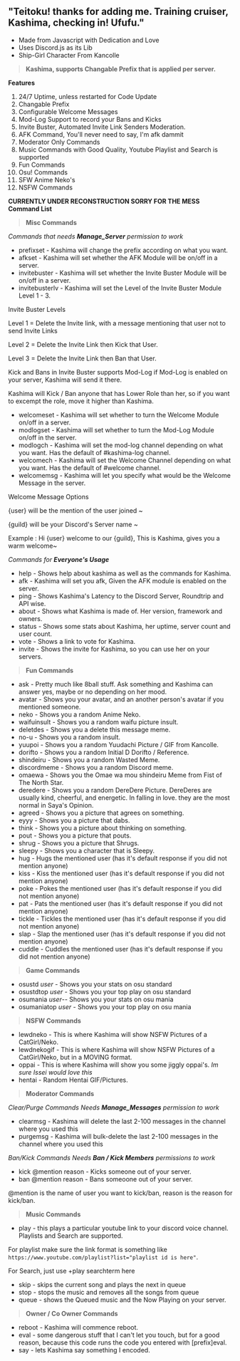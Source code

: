 ## "Teitoku! thanks for adding me. Training cruiser, Kashima, checking in! Ufufu."

* Made from Javascript with Dedication and Love
* Uses Discord.js as its Lib
* Ship-Girl Character From Kancolle 


> **Kashima, supports Changable Prefix that is applied per server.**

**Features**
1. 24/7 Uptime, unless restarted for Code Update
1. Changable Prefix
1. Configurable Welcome Messages
1. Mod-Log Support to record your Bans and Kicks
1. Invite Buster, Automated Invite Link Senders Moderation.
1. AFK Command, You'll never need to say, I'm afk dammit
1. Moderator Only Commands
1. Music Commands with Good Quality, Youtube Playlist and Search is supported
1. Fun Commands
1. Osu! Commands
1. SFW Anime Neko's
1. NSFW Commands

**CURRENTLY UNDER RECONSTRUCTION SORRY FOR THE MESS**
**Command List**
> **Misc Commands**

_Commands that needs **Manage_Server** permission to work_
* prefixset - Kashima will change the prefix according on what you want.
* afkset - Kashima will set whether the AFK Module will be on/off in a server.
* invitebuster - Kashima will set whether the Invite Buster Module will be on/off in a server.
* invitebusterlv - Kashima will set the Level of the Invite Buster Module Level 1 - 3.

Invite Buster Levels

Level 1 = Delete the Invite link, with a message mentioning that user not to send Invite Links

Level 2 = Delete the Invite Link then Kick that User.

Level 3 = Delete the Invite Link then Ban that User.

Kick and Bans in Invite Buster supports Mod-Log if Mod-Log is enabled on your server, Kashima will send it there.

Kashima will Kick / Ban anyone that has Lower Role than her, so if you want to excempt the role, move it higher than Kashima.

* welcomeset - Kashima will set whether to turn the Welcome Module on/off in a server.
* modlogset - Kashima will set whether to turn the Mod-Log Module on/off in the server.
* modlogch - Kashima will set the mod-log channel depending on what you want. Has the default of #kashima-log channel.
* welcomech - Kashima will set the Welcome Channel depending on what you want. Has the default of #welcome channel.
* welcomemsg - Kashima will let you specify what would be the Welcome Message in the server.

Welcome Message Options 

{user} will be the mention of the user joined ~ 

{guild} will be your Discord's Server name ~ 

Example : Hi {user} welcome to our {guild}, This is Kashima, gives you a warm welcome~

_Commands for **Everyone's Usage**_
* help - Shows help about kashima as well as the commands for Kashima.
* afk  - Kashima will set you afk, Given the AFK module is enabled on the server.
* ping - Shows Kashima's Latency to the Discord Server, Roundtrip and API wise.
* about - Shows what Kashima is made of. Her version, framework and owners.
* status - Shows some stats about Kashima, her uptime, server count and user count.
* vote - Shows a link to vote for Kashima.
* invite - Shows the invite for Kashima, so you can use her on your servers.

> **Fun Commands**

* ask - Pretty much like 8ball stuff. Ask something and Kashima can answer yes, maybe or no depending on her mood.
* avatar - Shows you your avatar, and an another person's avatar if you mentioned someone.
* neko - Shows you a random Anime Neko.
* waifuinsult - Shows you a random waifu picture insult.
* deletdes - Shows you a delete this message meme.
* no-u - Shows you a random insult.
* yuupoi - Shows you a random Yuudachi Picture / GIF from Kancolle.
* dorifto - Shows you a random Initial D Dorifto / Reference.
* shindeiru - Shows you a random Wasted Meme.
* discordmeme - Shows you a random Discord meme.
* omaewa - Shows you the Omae wa mou shindeiru Meme from Fist of The North Star.
* deredere - Shows you a random DereDere Picture. DereDeres are usually kind, cheerful, and energetic. In falling in love. they are the most normal in Saya's Opinion.
* agreed - Shows you a picture that agrees on something.
* eyyy - Shows you a picture that dabs.
* think - Shows you a picture about thinking on something.
* pout - Shows you a picture that pouts.
* shrug - Shows you a picture that Shrugs.
* sleepy - Shows you a character that is Sleepy.
* hug - Hugs the mentioned user (has it's default response if you did not mention anyone)
* kiss - Kiss the mentioned user (has it's default response if you did not mention anyone)
* poke - Pokes the mentioned user (has it's default response if you did not mention anyone)
* pat - Pats the mentioned user (has it's default response if you did not mention anyone)
* tickle - Tickles the mentioned user (has it's default response if you did not mention anyone)
* slap - Slap the mentioned user (has it's default response if you did not mention anyone)
* cuddle - Cuddles the mentioned user (has it's default response if you did not mention anyone)

> **Game Commands**

* osustd *user* - Shows you your stats on osu standard
* osustdtop *user* - Shows you your top play on osu standard
* osumania *user*-- Shows you your stats on osu mania
* osumaniatop *user* - Shows you your top play on osu mania

> **NSFW Commands** <This wont work on non NSFW Channels>

* lewdneko - This is where Kashima will show NSFW Pictures of a CatGirl/Neko.
* lewdnekogif - This is where Kashima will show NSFW Pictures of a CatGirl/Neko, but in a MOVING format.
* oppai - This is where Kashima will show you some jiggly oppai's. *Im sure Issei would love this*
* hentai - Random Hentai GIF/Pictures.

> **Moderator Commands**

_Clear/Purge Commands Needs **Manage_Messages** permission to work_
* clearmsg <number> - Kashima will delete the last 2-100 messages in the channel where you used this
* purgemsg <number> - Kashima will bulk-delete the last 2-100 messages in the channel where you used this

_Ban/Kick Commands Needs **Ban / Kick Members** permissions to work_
* kick @mention reason - Kicks someone out of your server. 
* ban @mention reason - Bans someoone out of your server. 

@mention is the name of user you want to kick/ban, reason is the reason for kick/ban.

> **Music Commands**
* play - this plays a particular youtube link to your discord voice channel. Playlists and Search are supported. 

For playlist make sure the link format is something like `https://www.youtube.com/playlist?list="playlist id is here"`.

For Search, just use +play searchterm here

* skip - skips the current song and plays the next in queue
* stop - stops the music and removes all the songs from queue
* queue - shows the Queued music and the Now Playing on your server.

> **Owner / Co Owner Commands**
* reboot - Kashima will commence reboot.
* eval - some dangerous stuff that I can't let you touch, but for a good reason, because this code runs the code you entered with [prefix]eval.
* say - lets Kashima say something I encoded.

